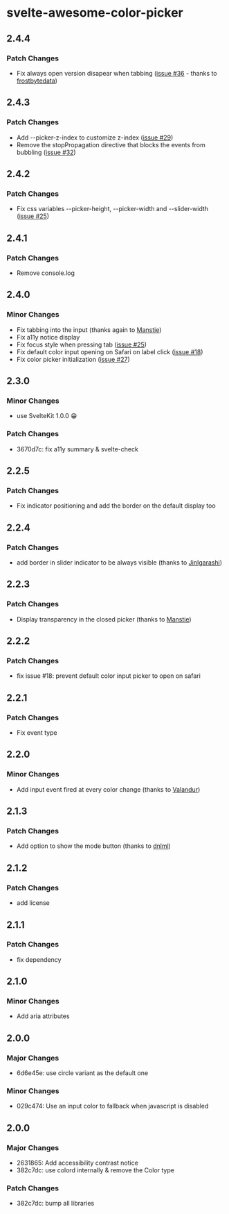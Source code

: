 # svelte-awesome-color-picker

## 2.4.4

### Patch Changes

- Fix always open version disapear when tabbing ([issue #36](https://github.com/Ennoriel/svelte-awesome-color-picker/issues/36) - thanks to [frostbytedata](https://github.com/frostbytedata))

## 2.4.3

### Patch Changes

- Add --picker-z-index to customize z-index ([issue #29](https://github.com/Ennoriel/svelte-awesome-color-picker/issues/29))
- Remove the stopPropagation directive that blocks the events from bubbling ([issue #32](https://github.com/Ennoriel/svelte-awesome-color-picker/issues/32))

## 2.4.2

### Patch Changes

- Fix css variables --picker-height, --picker-width and --slider-width ([issue #25](https://github.com/Ennoriel/svelte-awesome-color-picker/issues/31))

## 2.4.1

### Patch Changes

- Remove console.log

## 2.4.0

### Minor Changes

- Fix tabbing into the input (thanks again to [Manstie](https://github.com/manstie))
- Fix a11y notice display
- Fix focus style when pressing tab ([issue #25](https://github.com/Ennoriel/svelte-awesome-color-picker/issues/25))
- Fix default color input opening on Safari on label click ([issue #18](https://github.com/Ennoriel/svelte-awesome-color-picker/issues/18))
- Fix color picker initialization ([issue #27](https://github.com/Ennoriel/svelte-awesome-color-picker/issues/27))

## 2.3.0

### Minor Changes

- use SvelteKit 1.0.0 😁

### Patch Changes

- 3670d7c: fix a11y summary & svelte-check

## 2.2.5

### Patch Changes

- Fix indicator positioning and add the border on the default display too

## 2.2.4

### Patch Changes

- add border in slider indicator to be always visible (thanks to [JinIgarashi](https://github.com/JinIgarashi))

## 2.2.3

### Patch Changes

- Display transparency in the closed picker (thanks to [Manstie](https://github.com/manstie))

## 2.2.2

### Patch Changes

- fix issue #18: prevent default color input picker to open on safari

## 2.2.1

### Patch Changes

- Fix event type

## 2.2.0

### Minor Changes

- Add input event fired at every color change (thanks to [Valandur](https://github.com/Valandur))

## 2.1.3

### Patch Changes

- Add option to show the mode button (thanks to [dnlml](https://github.com/dnlml))

## 2.1.2

### Patch Changes

- add license

## 2.1.1

### Patch Changes

- fix dependency

## 2.1.0

### Minor Changes

- Add aria attributes

## 2.0.0

### Major Changes

- 6d6e45e: use circle variant as the default one

### Minor Changes

- 029c474: Use an input color to fallback when javascript is disabled

## 2.0.0

### Major Changes

- 2631865: Add accessibility contrast notice
- 382c7dc: use colord internally & remove the Color type

### Patch Changes

- 382c7dc: bump all libraries

